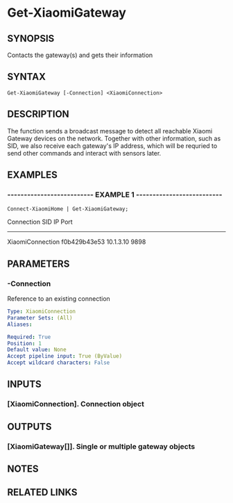 # Get-XiaomiGateway

## SYNOPSIS
Contacts the gateway(s) and gets their information

## SYNTAX

```
Get-XiaomiGateway [-Connection] <XiaomiConnection>
```

## DESCRIPTION
The function sends a broadcast message to detect all reachable Xiaomi Gateway devices on the network.
Together
with other information, such as SID, we also receive each gateway's IP address, which will be requried to send
other commands and interact with sensors later.

## EXAMPLES

### -------------------------- EXAMPLE 1 --------------------------
```
Connect-XiaomiHome | Get-XiaomiGateway;
```

Connection       SID          IP        Port
----------       ---          --        ----
XiaomiConnection f0b429b43e53 10.1.3.10 9898

## PARAMETERS

### -Connection
Reference to an existing connection

```yaml
Type: XiaomiConnection
Parameter Sets: (All)
Aliases: 

Required: True
Position: 1
Default value: None
Accept pipeline input: True (ByValue)
Accept wildcard characters: False
```

## INPUTS

### [XiaomiConnection]. Connection object

## OUTPUTS

### [XiaomiGateway[]]. Single or multiple gateway objects

## NOTES

## RELATED LINKS

